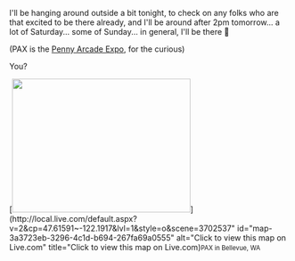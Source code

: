I'll be hanging around outside a bit tonight, to check on any folks who are that excited to be there already, and I'll be around after 2pm tomorrow... a lot of Saturday... some of Sunday... in general, I'll be there 🙂

(PAX is the [Penny Arcade Expo](http://www.pennyarcadeexpo.com), for the curious)

You?



<div class="wlWriterSmartContent" id="84E294D0-71C9-4bd0-A0FE-95764E0368D9:7d876189-e449-4d8c-9b67-b8c48ba634f5" contenteditable="false" style="padding-right: 0px; display: inline; padding-left: 0px; float: none; padding-bottom: 0px; margin: 0px; padding-top: 0px">
  [<img src="http://www.duncanmackenzie.net/images/GoingtoPAX_CB36/map496087d20052.jpg" width="320" height="240" />](http://local.live.com/default.aspx?v=2&cp=47.61591~-122.1917&lvl=1&style=o&scene=3702537" id="map-3a3723eb-3296-4c1d-b694-267fa69a0555" alt="Click to view this map on Live.com" title="Click to view this map on Live.com)<label for="map-3a3723eb-3296-4c1d-b694-267fa69a0555" style="font-size:.8em;">PAX in Bellevue, WA</label>
</div>